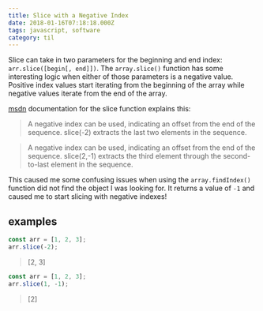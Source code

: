 ```yaml
---
title: Slice with a Negative Index
date: 2018-01-16T07:18:18.000Z
tags: javascript, software
category: til
---
```


Slice can take in two parameters for the beginning and end index: `arr.slice([begin[, end]])`. The `array.slice()` function has some interesting logic when either of those parameters is a negative value. Positive index values start iterating from the beginning of the array while negative values iterate from the end of the array.

[msdn](https://developer.mozilla.org/en-US/docs/Web/JavaScript/Reference/Global_Objects/Array/slice) documentation for the slice function explains this:

> A negative index can be used, indicating an offset from the end of the sequence. slice(-2) extracts the last two elements in the sequence.

> A negative index can be used, indicating an offset from the end of the sequence. slice(2,-1) extracts the third element through the second-to-last element in the sequence.

This caused me some confusing issues when using the `array.findIndex()` function did not find the object I was looking for. It returns a value of `-1` and caused me to start slicing with negative indexes!

## examples

```javascript
const arr = [1, 2, 3];
arr.slice(-2);
```

> [2, 3]

```javascript
const arr = [1, 2, 3];
arr.slice(1, -1);
```

> [2]
